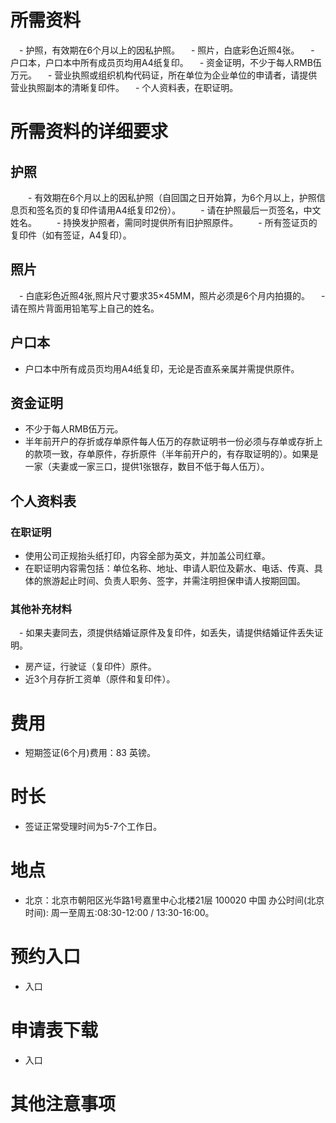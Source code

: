 # 所需资料
　- 护照，有效期在6个月以上的因私护照。
　- 照片，白底彩色近照4张。
　- 户口本，户口本中所有成员页均用A4纸复印。
　- 资金证明，不少于每人RMB伍万元。
　- 营业执照或组织机构代码证，所在单位为企业单位的申请者，请提供营业执照副本的清晰复印件。
　- 个人资料表，在职证明。
# 所需资料的详细要求
## 护照
　　- 有效期在6个月以上的因私护照（自回国之日开始算，为6个月以上，护照信息页和签名页的复印件请用A4纸复印2份）。
　　- 请在护照最后一页签名，中文姓名。
　　- 持换发护照者，需同时提供所有旧护照原件。
　　- 所有签证页的复印件（如有签证，A4复印）。
## 照片
　- 白底彩色近照4张,照片尺寸要求35×45MM，照片必须是6个月内拍摄的。
　- 请在照片背面用铅笔写上自己的姓名。
## 户口本
  - 户口本中所有成员页均用A4纸复印，无论是否直系亲属并需提供原件。
## 资金证明
  - 不少于每人RMB伍万元。
  - 半年前开户的存折或存单原件每人伍万的存款证明书一份必须与存单或存折上的款项一致，存单原件，存折原件（半年前开户的，有存取证明的）。如果是一家（夫妻或一家三口，提供1张银存，数目不低于每人伍万）。
## 个人资料表
### 在职证明
  - 使用公司正规抬头纸打印，内容全部为英文，并加盖公司红章。
  - 在职证明内容需包括：单位名称、地址、申请人职位及薪水、电话、传真、具体的旅游起止时间、负责人职务、签字，并需注明担保申请人按期回国。
### 其他补充材料
　- 如果夫妻同去，须提供结婚证原件及复印件，如丢失，请提供结婚证件丢失证明。
  - 房产证，行驶证（复印件）原件。
  - 近3个月存折工资单（原件和复印件）。
# 费用
  - 短期签证(6个月)费用：83 英镑。
# 时长
  - 签证正常受理时间为5-7个工作日。
# 地点
  - 北京：北京市朝阳区光华路1号嘉里中心北楼21层 100020 中国 办公时间(北京时间): 周一至周五:08:30-12:00 / 13:30-16:00。
# 预约入口
  - 入口
# 申请表下载
  - 入口
# 其他注意事项

